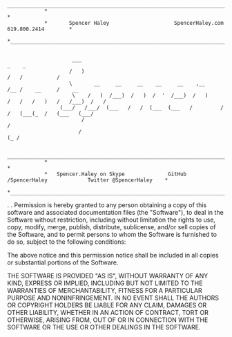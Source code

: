                  _________________________________________________________________________________________________
                *                                                                                                 *
                *       Spencer Haley                     SpencerHaley.com                    619.800.2414        *
                *_________________________________________________________________________________________________*
                                                                                                                  
                                                                                                                  
                         ___                                                _    _                                
                        /   )                                               /   /           /                     
                        \       __     __     __    __     __    ,__       /__ /    __     /    __                 
                         \    /   )  /___)  /   )  /  '  /___)  /   )     /   /   /   )   /   /___)  /   /         
                     (___/   /___/  (___   /   /  (___  (___   /         /   /   (___(_  /   (___   (___/         
                            /                                                                          /          
                           /                                                                       (_ /           
                                                                                                                  
                 _________________________________________________________________________________________________
                *                                                                                                 *
                *   Spencer.Haley on Skype              GitHub /SpencerHaley             Twitter @SpencerHaley    *
                *_________________________________________________________________________________________________*
 
 .                                                                                                                         . 
Permission is hereby granted to any person obtaining a copy of this software and associated documentation files (the
"Software"), to deal in the Software without restriction, including without limitation the rights to use, copy, modify, merge, publish, distribute, sublicense, and/or sell copies of the Software, and to permit persons to whom the Software is furnished to do so, subject to the following conditions:

The above notice and this permission notice shall be included in all copies or substantial portions of the Software.

THE SOFTWARE IS PROVIDED "AS IS", WITHOUT WARRANTY OF ANY KIND, EXPRESS OR IMPLIED, INCLUDING BUT NOT LIMITED TO THE WARRANTIES OF MERCHANTABILITY, FITNESS FOR A PARTICULAR PURPOSE AND NONINFRINGEMENT. IN NO EVENT SHALL THE AUTHORS OR COPYRIGHT HOLDERS BE LIABLE FOR ANY CLAIM, DAMAGES OR OTHER LIABILITY, WHETHER IN AN ACTION OF CONTRACT, TORT OR OTHERWISE, ARISING FROM, OUT OF OR IN CONNECTION WITH THE SOFTWARE OR THE USE OR OTHER DEALINGS IN THE SOFTWARE.
